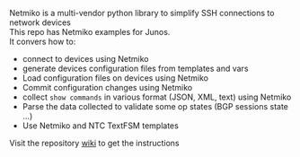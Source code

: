 Netmiko is a multi-vendor python library to simplify SSH connections to network devices   
This repo has Netmiko examples for Junos.  
It convers how to: 
- connect to devices using Netmiko
- generate devices configuration files from templates and vars
- Load configuration files on devices using Netmiko
- Commit configuration changes using Netmiko
- collect `show commands` in various format (JSON, XML, text) using Netmiko
- Parse the data collected to validate some op states (BGP sessions state ...)
- Use Netmiko and NTC TextFSM templates

Visit the repository [wiki](https://github.com/ksator/junos_automation_with_netmiko/wiki) to get the instructions  


